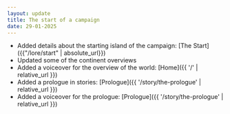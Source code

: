 ```yaml
---
layout: update
title: The start of a campaign
date: 29-01-2025
---
```


- Added details about the starting island of the campaign: [The Start]({{"/lore/start" | absolute_url}})
- Updated some of the continent overviews
- Added a voiceover for the overview of the world: [Home]({{ '/' | relative_url }})
- Added a prologue in stories: [Prologue]({{ '/story/the-prologue' | relative_url }})
- Added a voiceover for the prologue: [Prologue]({{ '/story/the-prologue' | relative_url }})
